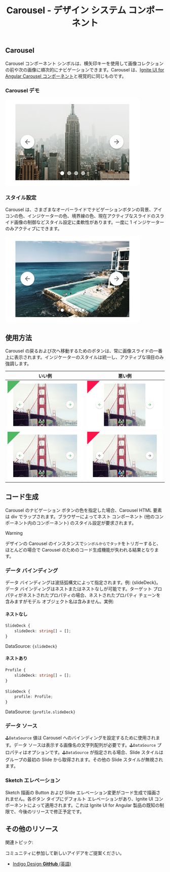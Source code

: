 ﻿---
title: Carousel - デザイン システム コンポーネント
_description: Carousel コンポーネント シンボルは画像コレクションの順次的なブラウジングが可能です。
_keywords: デザイン システム, Sketch, Ignite UI for Angular, コンポーネント, UI ライブラリ, ウィジェット
_language: ja
---

## Carousel

Carousel コンポーネント シンボルは、横矢印キーを使用して画像コレクションの前や次の画像に順次的にナビゲーションできます。Carousel は、[Ignite UI for Angular Carousel コンポーネント](https://jp.infragistics.com/products/ignite-ui-angular/angular/components/carousel.html)と視覚的に同じものです。

### Carousel デモ

<img src="../images/carousel_demo.png" srcset="../images/carousel_demo@2x.png 2x" />

### スタイル設定

Carousel は、さまざまなオーバーライドでナビゲーションボタンの背景、アイコンの色、インジケーターの色、境界線の色、現在アクティブなスライドのスライド画像の制御などスタイル設定に柔軟性があります。一度に 1 インジケーターのみアクティブにできます。

<img src="../images/carousel_styling.png" srcset="../images/carousel_styling@2x.png 2x" />

## 使用方法

Carousel の戻るおよび次へ移動するためのボタンは、常に画像スライドの一番上に表示されます。インジケーターのスタイルは統一し、アクティブな項目のみ強調します。

| いい例                              | 悪い例                             |
| ------------------------------- | --------------------------------- |
| <img src="../images/carousel_do1.png" srcset="../images/carousel_do1@2x.png 2x" /> | <img src="../images/carousel_dont1.png" srcset="../images/carousel_dont1@2x.png 2x" /> |
| <img src="../images/carousel_do2.png" srcset="../images/carousel_do2@2x.png 2x" /> | <img src="../images/carousel_dont2.png" srcset="../images/carousel_dont2@2x.png 2x" /> |

## コード生成
 
Carousel のナビゲーション ボタンの色を指定した場合、Carousel HTML 要素は div でラップされます。ブラウザーによってネスト コンポーネント (他のコンポーネント内のコンポーネント) のスタイル設定が要求されます。

> [!WARNING]
> デザインの Carousel のインスタンスで`シンボルからでタッチ`をトリガーすると、ほとんどの場合で Carousel のためのコード生成機能が失われる結果となります。

### データ バインディング

データ バインディングは波括弧構文によって指定されます。例: {slideDeck}。データ バインディングはネストまたはネストなしが可能です。ターゲット プロパティがネストされたプロパティの場合、ネストされたプロパティ チェーンを含みますがモデル オブジェクト名は含みません。実例:

#### ネストなし

```typescript
SlideDeck {
    slideDeck: string[] = [];
}
```

DataSource: `{slideDeck}`

#### ネストあり

```typescript
Profile {
    slideDeck: string[] = [];
}

SlideDeck {
    profile: Profile;
}
```

DataSource: `{profile.slideDeck}`

### データ ソース

`🕹️DataSource` 値は Carousel へのバインディングを設定するために使用されます。データ ソースは表示する画像名の文字列配列が必要です。`🕹️DataSource` プロパティはオプションです。`🕹️DataSource` が指定される場合、Slide スタイルはグループの最初の Slide から取得されます。その他の Slide スタイルが無視されます。

### Sketch エレベーション

Sketch 描画の Button および Slide エレベーション変更がコード生成で描画されません。各ボタン タイプにデフォルト エレベーションがあり、Ignite UI コンポーネントによって適用されます。これは Ignite UI for Angular 製品の既知の制限で、今後のリリースで修正予定です。

## その他のリソース

関連トピック:

コミュニティに参加して新しいアイデアをご提案ください。

- [Indigo Design **GitHub** (英語)](https://github.com/IgniteUI/design-system-docfx)

